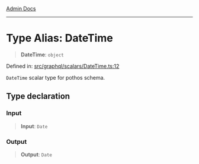 [Admin Docs](/)

***

# Type Alias: DateTime

> **DateTime**: `object`

Defined in: [src/graphql/scalars/DateTime.ts:12](https://github.com/Suyash878/talawa-api/blob/4657139c817cb5935454def8fb620b05175365a9/src/graphql/scalars/DateTime.ts#L12)

`DateTime` scalar type for pothos schema.

## Type declaration

### Input

> **Input**: `Date`

### Output

> **Output**: `Date`
